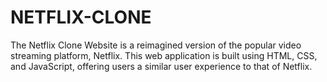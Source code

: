 # NETFLIX-CLONE
The Netflix Clone Website is a reimagined version of the popular video streaming platform, Netflix. This web application is built using HTML, CSS, and JavaScript, offering users a similar user experience to that of Netflix. 
